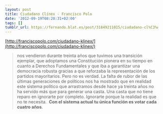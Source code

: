 ```yaml
---
layout: post
title: Ciudadano Clínex - Francisco Polo
date: '2012-09-19T08:20:31+02:00'
tags: []
tumblr_url: https://fernando.blat.es/post/31849211015/ciudadano-cl%C3%ADnex-francisco-polo
---
```

[http://franciscopolo.com/ciudadano-klinex/](http://franciscopolo.com/ciudadano-klinex/)

> nos vendieron durante treinta años que tuvimos una transición ejemplar, que adoptamos una Constitución pionera en su tiempo en cuanto a Derechos Fundamentales y que iba a garantizar una democracia robusta gracias a que reforzaba la representación de los partidos mayoritarios. Pero no es verdad. La falta de rubor de las últimas generaciones de políticos nos ha mostrado que en realidad este sistema político que arrastramos desde hace ya treinta años no ha servido más que para generar una casta. Una casta que no tiene reparo en ignorarte por completo. Ignorarte porque la realidad es que no te necesita.&nbsp; **Con el sistema actual tu única función es votar cada cuatro años**.

